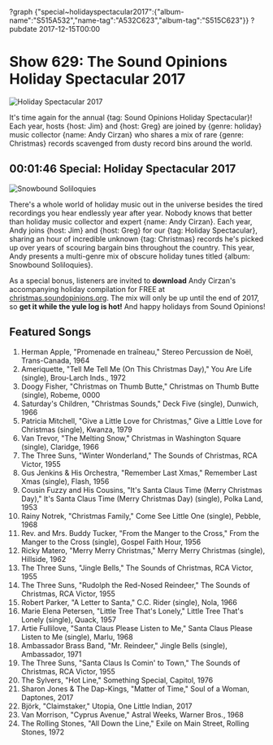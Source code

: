 ?graph {"special~holidayspectacular2017":{"album-name":"S515A532","name-tag":"A532C623","album-tag":"S515C623"}}
?pubdate 2017-12-15T00:00
# Show 629: The Sound Opinions Holiday Spectacular 2017

![Holiday Spectacular 2017](//static.soundopinions.org/images/2017/xmascover.jpg)

It's time again for the annual {tag: Sound Opinions Holiday Spectacular}! Each year, hosts {host: Jim} and {host: Greg} are joined by {genre: holiday} music collector {name: Andy Cirzan} who shares a mix of rare {genre: Christmas} records scavenged from dusty record bins around the world.


## 00:01:46 Special: Holiday Spectacular 2017
![Snowbound Soliloquies](//static.soundopinions.org/christmas/Snowbound_Soliloquies_2017_front_500.jpg)

There's a whole world of holiday music out in the universe besides the tired recordings you hear endlessly year after year. Nobody knows that better than holiday music collector and expert {name: Andy Cirzan}. Each year, Andy joins {host: Jim} and {host: Greg} for our {tag: Holiday Spectacular}, sharing an hour of incredible unknown {tag: Christmas} records he's picked up over years of scouring bargain bins throughout the country. This year, Andy presents a multi-genre mix of obscure holiday tunes titled {album: Snowbound Soliloquies}.

As a special bonus, listeners are invited to **download** Andy Cirzan's accompanying holiday compilation for FREE at [christmas.soundopinions.org](http://christmas.soundopinions.org). The mix will only be up until the end of 2017, so **get it while the yule log is hot!** And happy holidays from Sound Opinions!

## Featured Songs

1. Herman Apple, "Promenade en traîneau," Stereo Percussion de Noël, Trans-Canada, 1964
1. Ameriquette, "Tell Me Tell Me (On This Christmas Day)," You Are Life (single), Brou-Larch Inds., 1972
1. Doogy Fisher, "Christmas on Thumb Butte," Christmas on Thumb Butte (single), Robeme, 0000
1. Saturday's Children, "Christmas Sounds," Deck Five (single), Dunwich, 1966
1. Patricia Mitchell, "Give a Little Love for Christmas," Give a Little Love for Christmas (single), Kwanza, 1979
1. Van Trevor, "The Melting Snow," Christmas in Washington Square (single), Claridge, 1966
1. The Three Suns, "Winter Wonderland," The Sounds of Christmas, RCA Victor, 1955
1. Gus Jenkins & His Orchestra, "Remember Last Xmas," Remember Last Xmas (single), Flash, 1956
1. Cousin Fuzzy and His Cousins, "It's Santa Claus Time (Merry Christmas Day)," It's Santa Claus Time (Merry Christmas Day) (single), Polka Land, 1953
1. Rainy Notrek, "Christmas Family," Come See Little One (single), Pebble, 1968
1. Rev. and Mrs. Buddy Tucker, "From the Manger to the Cross," From the Manger to the Cross (single), Gospel Faith Hour, 1956
1. Ricky Matero, "Merry Merry Christmas," Merry Merry Christmas (single), Hillside, 1962
1. The Three Suns, "Jingle Bells," The Sounds of Christmas, RCA Victor, 1955
1. The Three Suns, "Rudolph the Red-Nosed Reindeer," The Sounds of Christmas, RCA Victor, 1955
1. Robert Parker, "A Letter to Santa," C.C. Rider (single), Nola, 1966
1. Marie Elena Petersen, "Little Tree That's Lonely," Little Tree That's Lonely (single), Quack, 1957
1. Artie Fullilove, "Santa Claus Please Listen to Me," Santa Claus Please Listen to Me (single), Marlu, 1968
1. Ambassador Brass Band, "Mr. Reindeer," Jingle Bells (single), Ambassador, 1971
1. The Three Suns, "Santa Claus Is Comin' to Town," The Sounds of Christmas, RCA Victor, 1955
1. The Sylvers, "Hot Line," Something Special, Capitol, 1976
1. Sharon Jones & The Dap-Kings, "Matter of Time," Soul of a Woman, Daptones, 2017
1. ‎Björk, "Claimstaker," Utopia, One Little Indian, 2017
1. Van Morrison, "Cyprus Avenue," Astral Weeks, Warner Bros., 1968
1. The Rolling Stones, "All Down the Line," Exile on Main Street, Rolling Stones, 1972
